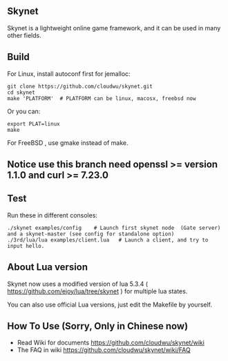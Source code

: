 ## Skynet

Skynet is a lightweight online game framework, and it can be used in many other fields.

## Build

For Linux, install autoconf first for jemalloc:

```
git clone https://github.com/cloudwu/skynet.git
cd skynet
make 'PLATFORM'  # PLATFORM can be linux, macosx, freebsd now
```

Or you can:

```
export PLAT=linux
make
```

For FreeBSD , use gmake instead of make.

## Notice use this branch need openssl >= version 1.1.0 and curl >= 7.23.0

## Test

Run these in different consoles:

```
./skynet examples/config	# Launch first skynet node  (Gate server) and a skynet-master (see config for standalone option)
./3rd/lua/lua examples/client.lua 	# Launch a client, and try to input hello.
```

## About Lua version

Skynet now uses a modified version of lua 5.3.4 ( https://github.com/ejoy/lua/tree/skynet ) for multiple lua states.

You can also use official Lua versions, just edit the Makefile by yourself.

## How To Use (Sorry, Only in Chinese now)

* Read Wiki for documents https://github.com/cloudwu/skynet/wiki
* The FAQ in wiki https://github.com/cloudwu/skynet/wiki/FAQ

